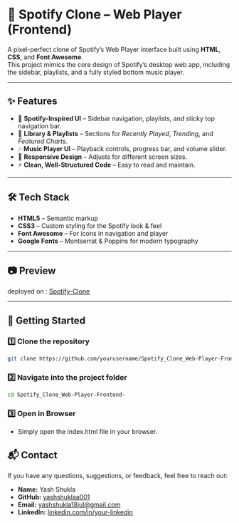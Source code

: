 # 🎵 Spotify Clone – Web Player (Frontend)

A pixel-perfect clone of Spotify’s Web Player interface built using **HTML**, **CSS**, and **Font Awesome**.  
This project mimics the core design of Spotify’s desktop web app, including the sidebar, playlists, and a fully styled bottom music player.

---

## ✨ Features
- 🎨 **Spotify-Inspired UI** – Sidebar navigation, playlists, and sticky top navigation bar.
- 📂 **Library & Playlists** – Sections for *Recently Played*, *Trending*, and *Featured Charts*.
- 🎶 **Music Player UI** – Playback controls, progress bar, and volume slider.
- 📱 **Responsive Design** – Adjusts for different screen sizes.
- ⚡ **Clean, Well-Structured Code** – Easy to read and maintain.

---

## 🛠️ Tech Stack
- **HTML5** – Semantic markup
- **CSS3** – Custom styling for the Spotify look & feel
- **Font Awesome** – For icons in navigation and player
- **Google Fonts** – Montserrat & Poppins for modern typography

---

## 📷 Preview

deployed on : [Spotify-Clone](https://yashshuklaa001.github.io/Spotify_Clone_FrontEnd/)


---

## 🚀 Getting Started

### 1️⃣ Clone the repository
```bash
git clone https://github.com/yourusername/Spotify_Clone_Web-Player-Frontend-.git
```

### 2️⃣ Navigate into the project folder
```bash
cd Spotify_Clone_Web-Player-Frontend-
```

### 3️⃣ Open in Browser

- Simply open the index.html file in your browser.


## 📬 Contact

If you have any questions, suggestions, or feedback, feel free to reach out:

- **Name:** Yash Shukla  
- **GitHub:** [yashshuklaa001](https://github.com/yashshuklaa001)  
- **Email:** yashshukla18jul@gmail.com
- **LinkedIn:** [linkedin.com/in/your-linkedin](https://www.linkedin.com/in/yashshukla01)

